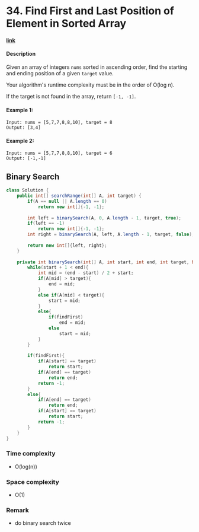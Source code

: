 # 34. Find First and Last Position of Element in Sorted Array

#### [link](https://leetcode.com/problems/find-first-and-last-position-of-element-in-sorted-array/)

#### Description
Given an array of integers `nums` sorted in ascending order, find the starting and ending position of a given `target` value.

Your algorithm's runtime complexity must be in the order of O(log n).

If the target is not found in the array, return `[-1, -1]`.

#### Example 1:
```
Input: nums = [5,7,7,8,8,10], target = 8
Output: [3,4]
```
#### Example 2:
```
Input: nums = [5,7,7,8,8,10], target = 6
Output: [-1,-1]
```

## Binary Search
```java
class Solution {
    public int[] searchRange(int[] A, int target) {
        if(A == null || A.length == 0)
            return new int[]{-1, -1};
            
        int left = binarySearch(A, 0, A.length - 1, target, true);
        if(left == -1)
            return new int[]{-1, -1};
        int right = binarySearch(A, left, A.length - 1, target, false);
        
        return new int[]{left, right};
    }
    
    private int binarySearch(int[] A, int start, int end, int target, boolean findFirst){
        while(start + 1 < end){
            int mid = (end - start) / 2 + start;
            if(A[mid] > target){
                end = mid;   
            }
            else if(A[mid] < target){
                start = mid;
            }
            else{
                if(findFirst)
                    end = mid;
                else
                    start = mid;
            }
        }
        
        if(findFirst){
            if(A[start] == target)
                return start;
            if(A[end] == target)
                return end;
            return -1;
        }
        else{
            if(A[end] == target)
                return end;
            if(A[start] == target)
                return start;
            return -1;
        }
    }
}
```
### Time complexity
* O(log(n))
### Space complexity
* O(1)
### Remark
* do binary search twice